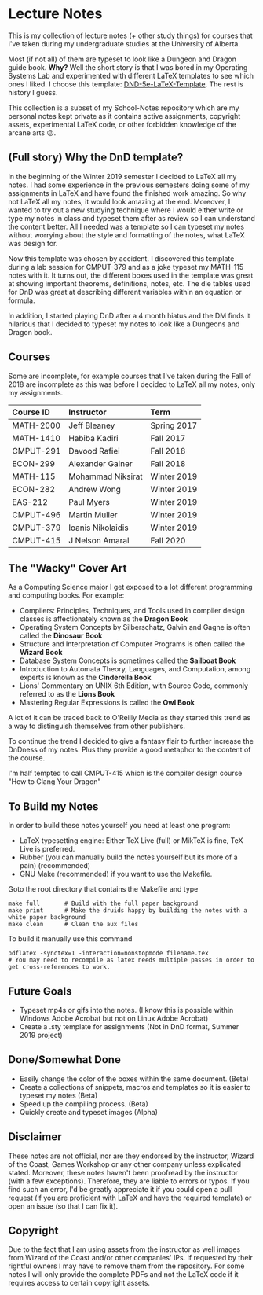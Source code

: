 # Lecture Notes
This is my collection of lecture notes (+ other study things) for courses that I've taken during my undergraduate studies at the University of Alberta.

Most (if not all) of them are typeset to look like a Dungeon and Dragon guide book. **Why?** Well the short story is that I was bored in my Operating Systems Lab and experimented with different LaTeX templates to see which ones I liked. I choose this template: [DND-5e-LaTeX-Template](https://github.com/rpgtex/DND-5e-LaTeX-Template). The rest is history I guess.

This collection is a subset of my School-Notes repository which are my personal notes kept private as it contains active assignments, copyright assets, experimental LaTeX code, or other forbidden knowledge of the arcane arts :stuck_out_tongue_winking_eye:.    

## (Full story) Why the DnD template?
In the beginning of the Winter 2019 semester I decided to LaTeX all my notes. I had some experience in the previous semesters doing some of my assignments in LaTeX and have found the finished work amazing. So why not LaTeX all my notes, it would look amazing at the end. Moreover, I wanted to try out a new studying technique where I would either write or type my notes in class and typeset them after as review so I can understand the content better. All I needed was a template so I can typeset my notes without worrying about the style and formatting of the notes, what LaTeX was design for. 

Now this template was chosen by accident. I discovered this template during a lab session for CMPUT-379 and as a joke typeset my MATH-115 notes with it. It turns out, the different boxes used in the template was great at showing important theorems, definitions, notes, etc. The die tables used for DnD was great at describing different variables within an equation or formula.

In addition, I started playing DnD after a 4 month hiatus and the DM finds it hilarious that I decided to typeset my notes to look like a Dungeons and Dragon book. 

## Courses
Some are incomplete, for example courses that I've taken during the Fall of 2018 are incomplete as this was before I decided to LaTeX all my notes, only my assignments.

| Course ID | Instructor        | Term        |
| :-------- | :---------------- | :---------- |
| MATH-2000 | Jeff Bleaney      | Spring 2017 |
| MATH-1410 | Habiba Kadiri     | Fall 2017   |
| CMPUT-291 | Davood Rafiei     | Fall 2018   |
| ECON-299  | Alexander Gainer  | Fall 2018   |
| MATH-115  | Mohammad Niksirat | Winter 2019 |
| ECON-282  | Andrew Wong       | Winter 2019 |
| EAS-212   | Paul Myers        | Winter 2019 |
| CMPUT-496 | Martin Muller     | Winter 2019 |
| CMPUT-379 | Ioanis Nikolaidis | Winter 2019 |
| CMPUT-415 | J Nelson Amaral   | Fall 2020   |

## The "Wacky" Cover Art
As a Computing Science major I get exposed to a lot different programming and computing books. For example:
- Compilers: Principles, Techniques, and Tools used in compiler design classes is affectionately known as the **Dragon Book**
- Operating System Concepts by Silberschatz, Galvin and Gagne is often called the **Dinosaur Book**
- Structure and Interpretation of Computer Programs is often called the **Wizard Book**
- Database System Concepts is sometimes called the **Sailboat Book**
- Introduction to Automata Theory, Languages, and Computation, among experts is known as the **Cinderella Book**
- Lions' Commentary on UNIX 6th Edition, with Source Code, commonly referred to as the **Lions Book**
- Mastering Regular Expressions is called the **Owl Book**

A lot of it can be traced back to O'Reilly Media as they started this trend as a way to distinguish themselves from other publishers.

To continue the trend I decided to give a fantasy flair to further increase the DnDness of my notes. Plus they provide a good metaphor to the content of the course. 

I'm half tempted to call CMPUT-415 which is the compiler design course "How to Clang Your Dragon" 

## To Build my Notes
In order to build these notes yourself you need at least one program:
- LaTeX typesetting engine: Either TeX Live (full) or MikTeX is fine, TeX Live is preferred.
- Rubber (you can manually build the notes yourself but its more of a pain) (recommended)
- GNU Make (recommended) if you want to use the Makefile.

Goto the root directory that contains the Makefile and type
``` make 
make full       # Build with the full paper background
make print      # Make the druids happy by building the notes with a white paper background 
make clean      # Clean the aux files
```
To build it manually use this command
```
pdflatex -synctex=1 -interaction=nonstopmode filename.tex 
# You may need to recompile as latex needs multiple passes in order to get cross-references to work. 
```

## Future Goals
- Typeset mp4s or gifs into the notes. (I know this is possible within Windows Adobe Acrobat but not on Linux Adobe Acrobat)
- Create a .sty template for assignments (Not in DnD format, Summer 2019 project)

## Done/Somewhat Done
- Easily change the color of the boxes within the same document. (Beta)
- Create a collections of snippets, macros and templates so it is easier to typeset my notes (Beta)
- Speed up the compiling process. (Beta)
- Quickly create and typeset images (Alpha)

## Disclaimer
These notes are not official, nor are they endorsed by the instructor, Wizard of the Coast, Games Workshop or any other company unless explicated stated. Moreover, these notes haven't been proofread by the instructor (with a few exceptions). Therefore, they are liable to errors or typos. If you find such an error, I'd be greatly appreciate it if you could open a pull request (if you are proficient with LaTeX and have the required template) or open an issue (so that I can fix it). 

## Copyright
Due to the fact that I am using assets from the instructor as well images from Wizard of the Coast and/or other companies' IPs. If requested by their rightful owners I may have to remove them from the repository. For some notes I will only provide the complete PDFs and not the LaTeX code if it requires access to certain copyright assets. 


